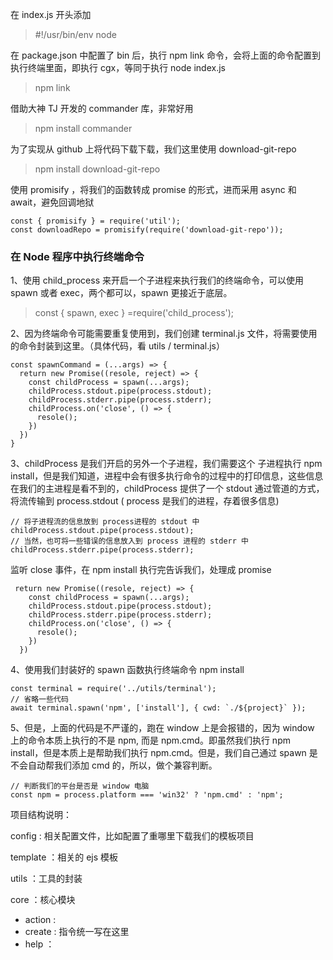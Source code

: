 在 index.js 开头添加

> #!/usr/bin/env node

在 package.json 中配置了 bin 后，执行 npm link 命令，会将上面的命令配置到执行终端里面，即执行 cgx，等同于执行 node index.js

> npm link

借助大神 TJ 开发的 commander 库，非常好用

> npm install commander

为了实现从 github 上将代码下载下载，我们这里使用 download-git-repo

> npm install download-git-repo

使用 promisify ，将我们的函数转成 promise 的形式，进而采用 async 和 await，避免回调地狱

```
const { promisify } = require('util');
const downloadRepo = promisify(require('download-git-repo'));
```



### 在 Node 程序中执行终端命令

1、使用 child_process 来开启一个子进程来执行我们的终端命令，可以使用 spawn 或者 exec，两个都可以，spawn 更接近于底层。

> const { spawn, exec } =require('child_process');

2、因为终端命令可能需要重复使用到，我们创建 terminal.js 文件，将需要使用的命令封装到这里。（具体代码，看 utils / terminal.js）

```
const spawnCommand = (...args) => {
  return new Promise((resole, reject) => {
    const childProcess = spawn(...args);
    childProcess.stdout.pipe(process.stdout);
    childProcess.stderr.pipe(process.stderr);
    childProcess.on('close', () => {
      resole();
    })
  })
}
```

3、childProcess 是我们开启的另外一个子进程，我们需要这个 子进程执行 npm install，但是我们知道，进程中会有很多执行命令的过程中的打印信息，这些信息在我们的主进程是看不到的，childProcess 提供了一个 stdout 通过管道的方式，将流传输到 process.stdout ( process 是我们的进程，存着很多信息)

```
// 将子进程流的信息放到 process进程的 stdout 中
childProcess.stdout.pipe(process.stdout);
// 当然，也可将一些错误的信息放入到 process 进程的 stderr 中
childProcess.stderr.pipe(process.stderr);
```

监听 close 事件，在 npm install 执行完告诉我们，处理成 promise

```
 return new Promise((resole, reject) => {
    const childProcess = spawn(...args);
    childProcess.stdout.pipe(process.stdout);
    childProcess.stderr.pipe(process.stderr);
    childProcess.on('close', () => {
      resole();
    })
  })
```

4、使用我们封装好的 spawn 函数执行终端命令 npm install

```
const terminal = require('../utils/terminal');
// 省略一些代码
await terminal.spawn('npm', ['install'], { cwd: `./${project}` });
```

5、但是，上面的代码是不严谨的，跑在 window 上是会报错的，因为 window 上的命令本质上执行的不是 npm, 而是 npm.cmd。即虽然我们执行 npm install，但是本质上是帮助我们执行 npm.cmd。但是，我们自己通过 spawn 是不会自动帮我们添加 cmd 的，所以，做个兼容判断。

```
// 判断我们的平台是否是 window 电脑
const npm = process.platform === 'win32' ? 'npm.cmd' : 'npm';
```



项目结构说明：

config :  相关配置文件，比如配置了重哪里下载我们的模板项目

template ：相关的 ejs 模板

utils ：工具的封装

core ：核心模块

- action :
- create :  指令统一写在这里
- help ：
